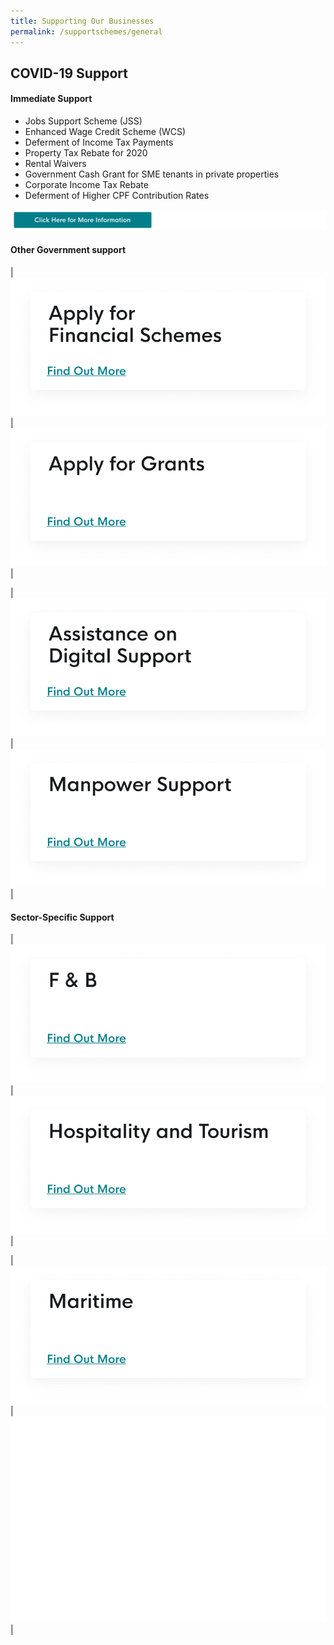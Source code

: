 ```yaml
---
title: Supporting Our Businesses
permalink: /supportschemes/general
---
```


## COVID-19 Support

#### Immediate Support

* Jobs Support Scheme (JSS)
* Enhanced Wage Credit Scheme (WCS)
* Deferment of Income Tax Payments
* Property Tax Rebate for 2020
* Rental Waivers
* Government Cash Grant for SME tenants in private properties
* Corporate Income Tax Rebate
* Deferment of Higher CPF Contribution Rates

[![Click for more info](/images/gov-assist/click_for_more_info.png)](/supportschemes/immediateschemes) 

#### Other Government support

| [![Apply for Financial Schemes](/images/gov-assist/apply_financial_schemes.png)](/supportschemes/financialschemes) | [![Apply for Grants](/images/gov-assist/apply_grants.png)](/supportschemes/grantschemes) |

| [![Assistance on Digital Support](/images/gov-assist/assistance_digital_support.png)](/supportschemes/digitalsupport) | [![Manpower Support](/images/gov-assist/manpower_support.png)](/supportschemes/manpowersupport) |

#### Sector-Specific Support

| [![F&B](/images/gov-assist/fnb.png)](/supportschemes/fnbsupport) | [![Hospitality and Tourism](/images/gov-assist/hospitality_tourism.png)](/supportschemes/tourismsupport) |

| [![Maritime](/images/gov-assist/maritime.png)](/supportschemes/martimesupport) | ![ ](/images/gov-assist/overview_blank_tiles.png)|
